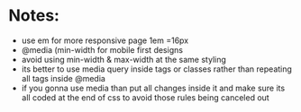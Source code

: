 # Notes:
- use em for more responsive page 1em =16px
- @media (min-width for mobile first designs
- avoid using min-width & max-width at the same styling
- its better to use media query inside tags or classes rather than repeating all tags inside @media
- if you gonna use media than put all changes inside it and make sure its all coded at the end of css
  to avoid those rules being canceled out

